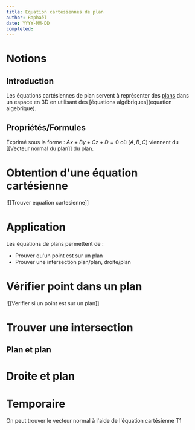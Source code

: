 ```yaml
---
title: Equation cartésiennes de plan
author: Raphaël
date: YYYY-MM-DD
completed:
---
```

# Notions
## Introduction
Les équations cartésiennes de plan servent à représenter des [plans](Plan.md) dans un espace en 3D en utilisant des [équations algébriques](equation algebrique).
## Propriétés/Formules
Exprimé sous la forme : $Ax + By + Cz + D = 0$ où $(A,B,C)$ viennent du [[Vecteur normal du plan]] du plan.
# Obtention d'une équation cartésienne
![[Trouver equation cartesienne]]

# Application
Les équations de plans permettent de :
- Prouver qu'un point est sur un plan
- Prouver une intersection plan/plan, droite/plan
# Vérifier point dans un plan
![[Verifier si un point est sur un plan]]
# Trouver une intersection 
## Plan et plan

# Droite et plan
# Temporaire
On peut trouver le vecteur normal à l'aide de l'équation cartésienne
T1